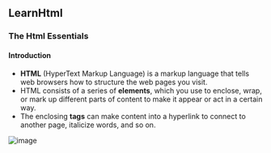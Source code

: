 ## LearnHtml

### The Html Essentials 

#### Introduction

- **HTML** (HyperText Markup Language) is a markup language that tells web browsers how to structure the web pages you visit.
- HTML consists of a series of **elements**, which you use to enclose, wrap, or mark up different parts of content to make it appear or act in a certain way. 
- The enclosing **tags** can make content into a hyperlink to connect to another page, italicize words, and so on.

![image](https://user-images.githubusercontent.com/40575416/198814402-2a000aac-8eb8-4764-8862-0f575885e7e4.png)


    
    
